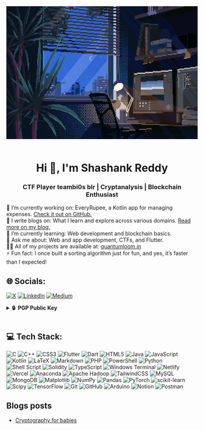 <img src="welcome.gif" width="900" height="350" >
<br><br>

<h1 align="center">Hi 👋, I'm Shashank Reddy</h1>
<h3 align="center">CTF Player teambi0s blr | Cryptanalysis | Blockchain Enthusiast</h3>

🔭 I’m currently working on: EveryRupee, a Kotlin app for managing expenses. [Check it out on GitHub.](https://github.com/shashank-amireddy/myWeather) <br> 📝 I write blogs on: What I learn and explore across various domains. [Read more on my blog.](https://quantumloom.medium.com/)<br> 🌱 I’m currently learning: Web development and blockchain basics.<br> 💬 Ask me about: Web and app development, CTFs, and Flutter.<br> 👨‍💻 All of my projects are available at: [quantumloom.in](https://www.quantumloom.in/)<br> ⚡ Fun fact: I once built a sorting algorithm just for fun, and yes, it’s faster than I expected!

## 🌐 Socials:
[![X](https://img.shields.io/badge/X-black.svg?logo=X&logoColor=white)](https://x.com/Shanksreddy)  [![LinkedIn](https://img.shields.io/badge/LinkedIn-%230077B5.svg?logo=linkedin&logoColor=white)](https://linkedin.com/in/shashank-amireddy) [![Medium](https://img.shields.io/badge/Medium-12100E?logo=medium&logoColor=white)](https://medium.com/@quantumloom)


<details>
  <summary><b>🔒&nbsp;&nbsp;PGP&nbsp;Public&nbsp;Key</b></summary>
  <br/>

```
-----BEGIN PGP PUBLIC KEY BLOCK-----

mQINBGbxUFMBEADTWIUXWgRL8j/Wwb5Xzy0MLSNLpNgi631m8bClT1Btc9qJtq6t
+Q9VCSRQ1nMilF2DOLaW4cKxkFnLct+WkOpN2PTuTFjsZzPaCAuwkwgYsYCcI5DS
TLoosJpTHPVE1XtM4QxYJKx+lQRvIz53dWJvOrMHLv03anSzppr7kcC1jjzSyJOo
KQ5WSoUuRXWpVXqWfl/TAWqX5UrcKnXAeVK6V1PFlOHBcWXdZ3zwPRCeJsASvJzD
9CsTvrFgkzqRut7J3tLFs31vrHv4a6W1X5yQ0lyRxu9ldUc+72N0es34vVc01LR9
rYM+p4mPnNfIcU/uthtSR1JyrAM4Qenom19p1w/1X+sayDyFSwKrPCbvarEQPvbg
YbVfsHs860dG0RakC4vqN0pDCcHssMuiUBif2ryCoyJh0dWPBhLwTgtPb98SKtEA
uxoODkx3/VOAAYpqosJ2PZBrLqx3a0kYi6KutfPoLhHz0QZg80IuO8GoVQKwYeP8
BNmvvB1m2EwqrIXKLy0mQqG1eOI5WBB4pI96LJkJE3D3fsTeQIQ1dwuc3C96vNbb
Hz4b1EKt2/M0YKDdmcWtABpHsVG/xWM9f+lLK6chIQX8JLSisIO8pHF5A44839Ey
WFD1DXcT49XCiNGPl30X0NOIwysE9Tcnn6jW0XUi2oFARtQqrZE2jSE2NwARAQAB
tDFTaGFzaGFuayBBbWlyZWRkeSA8YW1pcmVkZHkuc2hhc2hhbmszMUBnbWFpbC5j
b20+iQJRBBMBCAA7FiEEZJxHYLeaNOc7ajtAPR3DpIzEcu4FAmbxUFMCGwMFCwkI
BwICIgIGFQoJCAsCBBYCAwECHgcCF4AACgkQPR3DpIzEcu5zGw//WntcI1E8YFIa
kNvkkxqqsooWHFjD8BZk6xV27PQMJA8m0Uec4mIjRYqhwg/oOP68s12deGQOFFSl
NVhrQo0nBumB5acLbkxET/O53MaDPit6OXqqcAgq2XzRpduNJ8MMBacxQrEtqBf8
u3EiHmCqOS73AtvyC0QUK7OX3jsiZeEDgP3gtB7umJhPbgyNN1+Yxg1pkIo+abO8
msy3RR+AAlppKBSQQBSlyR4vDtabjGtDPDsrWUiopIuCWTSYeik27OzumOP8kkZq
PQYpCAnCqIBnIa8OHYTkYEpaI3NNlErVTF19fSU6hiDjuY+jD6eRMlcN0feiFfZR
9Sxc3refgZ2MXVt2FjDo1Nyi6CGZbsh3qt9a24wa9g2mA1O8/g5u3dnEpWRz/JYj
Jc40UMnsf+tRXUXPpv297oi5qv9tTlXhQjCq569zR/vL4ibaHi/LWpRj1wwUBtsh
G9e9qK0kF1Si0fIhay3fT7i4vAz6sE/OFFUKBlobmHolAt4id6ype/+4k3JMjeDP
Cp6mLeZxXAhxvNgWX4VK49g5rQ/q4tNKmb/UQUbuDiuIJJvKoitQ8Y9QOM3VYlwL
rMsme8BMWwBdEJjFODdxy/+vlZ296wtNp9PZXd0lHFBiSY8lnOeQ1vdA/znIRMEG
YyMj1zdcjdWwVo9uTpD0Cc/VwLnxYd65Ag0EZvFQUwEQANlOo817jAXzYyS4NIGe
hVPF8gv8K0XAq1u1YvPIK5Nyz+BGqdA8i2jUZu8aGuVBuLNBCkA6C48NHmBj0mtP
ZZRylvx70GiUdtjjn0/vHFF3jFc0HrrKttoHEGYVkuZsJrtjRrnFNy33EXGJ+G13
AUbx1UR2Dkv3R2vzispscXj27h8irFIIGNXMe/EUtOLM/EWved2TsBh+Id2i++dZ
dnHW+z72lyuo2PPBZ69I+IVb8dla1CnkMD8QN3T/uAIMSlnHk+uA3/o2FqDXae8g
RWWrbwZQXQ7F+jAPNuo2yYo+JyCbUuDm5/4m0vGKKE4ewlwPbcwHzAau7pr9/d6y
jzOWEQ8Hsn7vpe1cNKjQfL8AW7zkfm4HCQl1220guxBN7PN6Psc7n0yB1rwU90rN
TwQgQASS25a6cm8GIqMMlvAhYiQXz0iLFicEbhQzXz4mTbcUefmBqNrvTo+aZQdU
nt2dPe8XE4txGIb6eX7UrIrjUKs1eIYp+EjSsTW0LR+JP28mgaGTJZnUlYqaPKMz
E1vW2fyMJmmzLqcEph+KgF6R6jKO56f0NC2nu2Ul9jp9DKW/aOQFGOZICIsIKxNu
bLx/Z1iYl1cIHD8tgLE/2FcftMg9pFmzjaUQhKOSkasto1ESaGSklv10v4xW6swZ
kAP2vBzhLo7Qnutg+HMZjPNdABEBAAGJAjYEGAEIACAWIQRknEdgt5o05ztqO0A9
HcOkjMRy7gUCZvFQUwIbDAAKCRA9HcOkjMRy7qUgD/41ki+G8ToNANPx7VytjbPi
HNizSnt19BQOVCDpRS0YbpbfLuw1J1lxp7Fz+ujNGmcL7wKS3gHxMll2o58LkoLQ
X8MVDqObSG4KwkfKXfxo7xzljSvGUFBZptUxea+giJhHgEpWCo0Fd+DgxmTMviR1
Q4xGZYSke7ryjtp4JsggRcpJRSU4fHJfJmQsJNjLKllgFeVmbTPbPTKo8MwyHDNY
rEWdQ6VimsPJ/9SUCL/AIEu8Tg6QWfKpmuYHr01grvXw/wD7oFvGkX+XmRk5K8yq
vztCVve+EhalSeRM1sJTL+YNpEF6WEi696TZRoH3kVxSX5WiwcDPCdpkmzSi+mL3
p2rgrcUBZGTv3n5fA5sY+h5K68QWQgZKRB0zx+vXtIqW0bTdGzsHjUCt37aOPBkL
B6PIb68GAd7LiHwoIJOFn4SvrfbL1BcAHlH37hQHX1gqnO6C7h1arZLnQeBKTq4V
91JQ40euKoBE0f+bYAFCQDtPucIQx7awe+w7idMXWygO4EUUkgjNx/KJlyVo5+JV
c7R4dHC+/1K3pVBQgIjPtSEQGxNb6e+eWqKCVTN1LH/Eb153C/Kjir+HvSHDQpXJ
Fi19vbDbmTw6v3+b6n2afH0bJGWmscmP7RYJiefbnOL6ZytR79RC1Dju6wTyZI1a
Jh5Ka9yZPrRSz/pcGbEaAw==
=J+4I
-----END PGP PUBLIC KEY BLOCK-----

```
</details>

<br>

## 💻 Tech Stack:
![C](https://img.shields.io/badge/c-%2300599C.svg?style=for-the-badge&logo=c&logoColor=white) ![C++](https://img.shields.io/badge/c++-%2300599C.svg?style=for-the-badge&logo=c%2B%2B&logoColor=white) ![CSS3](https://img.shields.io/badge/css3-%231572B6.svg?style=for-the-badge&logo=css3&logoColor=white) ![Flutter](https://img.shields.io/badge/Flutter-02569B?style=for-the-badge&logo=flutter&logoColor=fff) ![Dart](https://img.shields.io/badge/dart-%230175C2.svg?style=for-the-badge&logo=dart&logoColor=white) ![HTML5](https://img.shields.io/badge/html5-%23E34F26.svg?style=for-the-badge&logo=html5&logoColor=white) ![Java](https://img.shields.io/badge/java-%23ED8B00.svg?style=for-the-badge&logo=openjdk&logoColor=white) ![JavaScript](https://img.shields.io/badge/javascript-%23323330.svg?style=for-the-badge&logo=javascript&logoColor=%23F7DF1E) ![Kotlin](https://img.shields.io/badge/kotlin-%237F52FF.svg?style=for-the-badge&logo=kotlin&logoColor=white) ![LaTeX](https://img.shields.io/badge/latex-%23008080.svg?style=for-the-badge&logo=latex&logoColor=white) ![Markdown](https://img.shields.io/badge/markdown-%23000000.svg?style=for-the-badge&logo=markdown&logoColor=white) ![PHP](https://img.shields.io/badge/php-%23777BB4.svg?style=for-the-badge&logo=php&logoColor=white) ![PowerShell](https://img.shields.io/badge/PowerShell-%235391FE.svg?style=for-the-badge&logo=powershell&logoColor=white) ![Python](https://img.shields.io/badge/python-3670A0?style=for-the-badge&logo=python&logoColor=ffdd54) ![Shell Script](https://img.shields.io/badge/shell_script-%23121011.svg?style=for-the-badge&logo=gnu-bash&logoColor=white) ![Solidity](https://img.shields.io/badge/Solidity-%23363636.svg?style=for-the-badge&logo=solidity&logoColor=white) ![TypeScript](https://img.shields.io/badge/typescript-%23007ACC.svg?style=for-the-badge&logo=typescript&logoColor=white) ![Windows Terminal](https://img.shields.io/badge/Windows%20Terminal-%234D4D4D.svg?style=for-the-badge&logo=windows-terminal&logoColor=white) ![Netlify](https://img.shields.io/badge/netlify-%23000000.svg?style=for-the-badge&logo=netlify&logoColor=#00C7B7) ![Vercel](https://img.shields.io/badge/vercel-%23000000.svg?style=for-the-badge&logo=vercel&logoColor=white) ![Anaconda](https://img.shields.io/badge/Anaconda-%2344A833.svg?style=for-the-badge&logo=anaconda&logoColor=white) ![Apache Hadoop](https://img.shields.io/badge/Apache%20Hadoop-66CCFF?style=for-the-badge&logo=apachehadoop&logoColor=black) ![TailwindCSS](https://img.shields.io/badge/tailwindcss-%2338B2AC.svg?style=for-the-badge&logo=tailwind-css&logoColor=white) ![MySQL](https://img.shields.io/badge/mysql-4479A1.svg?style=for-the-badge&logo=mysql&logoColor=white) ![MongoDB](https://img.shields.io/badge/MongoDB-%234ea94b.svg?style=for-the-badge&logo=mongodb&logoColor=white) ![Matplotlib](https://img.shields.io/badge/Matplotlib-%23ffffff.svg?style=for-the-badge&logo=Matplotlib&logoColor=black) ![NumPy](https://img.shields.io/badge/numpy-%23013243.svg?style=for-the-badge&logo=numpy&logoColor=white) ![Pandas](https://img.shields.io/badge/pandas-%23150458.svg?style=for-the-badge&logo=pandas&logoColor=white) ![PyTorch](https://img.shields.io/badge/PyTorch-%23EE4C2C.svg?style=for-the-badge&logo=PyTorch&logoColor=white) ![scikit-learn](https://img.shields.io/badge/scikit--learn-%23F7931E.svg?style=for-the-badge&logo=scikit-learn&logoColor=white) ![Scipy](https://img.shields.io/badge/SciPy-%230C55A5.svg?style=for-the-badge&logo=scipy&logoColor=%white) ![TensorFlow](https://img.shields.io/badge/TensorFlow-%23FF6F00.svg?style=for-the-badge&logo=TensorFlow&logoColor=white) ![Git](https://img.shields.io/badge/git-%23F05033.svg?style=for-the-badge&logo=git&logoColor=white) ![GitHub](https://img.shields.io/badge/github-%23121011.svg?style=for-the-badge&logo=github&logoColor=white) ![Arduino](https://img.shields.io/badge/-Arduino-00979D?style=for-the-badge&logo=Arduino&logoColor=white) ![Notion](https://img.shields.io/badge/Notion-%23000000.svg?style=for-the-badge&logo=notion&logoColor=white) ![Postman](https://img.shields.io/badge/Postman-FF6C37?style=for-the-badge&logo=postman&logoColor=white)


##  Blogs posts
<!-- BLOG-POST-LIST:START -->
- [Cryptography for babies](https://quantumloom.medium.com/cryptography-for-babies-e87b51c2dbd3?source=rss-3ec706d382b6------2)
<!-- BLOG-POST-LIST:END -->





